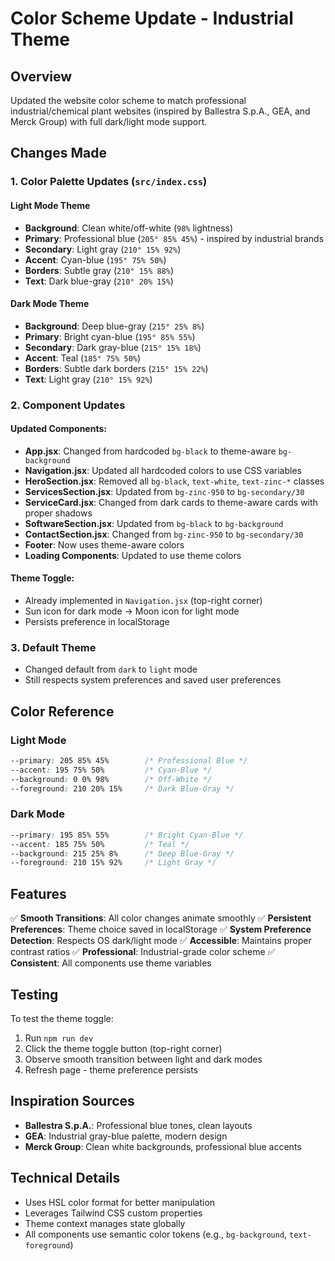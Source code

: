 # Color Scheme Update - Industrial Theme

## Overview
Updated the website color scheme to match professional industrial/chemical plant websites (inspired by Ballestra S.p.A., GEA, and Merck Group) with full dark/light mode support.

## Changes Made

### 1. Color Palette Updates (`src/index.css`)

#### Light Mode Theme
- **Background**: Clean white/off-white (`98%` lightness)
- **Primary**: Professional blue (`205° 85% 45%`) - inspired by industrial brands
- **Secondary**: Light gray (`210° 15% 92%`)
- **Accent**: Cyan-blue (`195° 75% 50%`)
- **Borders**: Subtle gray (`210° 15% 88%`)
- **Text**: Dark blue-gray (`210° 20% 15%`)

#### Dark Mode Theme
- **Background**: Deep blue-gray (`215° 25% 8%`)
- **Primary**: Bright cyan-blue (`195° 85% 55%`)
- **Secondary**: Dark gray-blue (`215° 15% 18%`)
- **Accent**: Teal (`185° 75% 50%`)
- **Borders**: Subtle dark borders (`215° 15% 22%`)
- **Text**: Light gray (`210° 15% 92%`)

### 2. Component Updates

#### Updated Components:
- **App.jsx**: Changed from hardcoded `bg-black` to theme-aware `bg-background`
- **Navigation.jsx**: Updated all hardcoded colors to use CSS variables
- **HeroSection.jsx**: Removed all `bg-black`, `text-white`, `text-zinc-*` classes
- **ServicesSection.jsx**: Updated from `bg-zinc-950` to `bg-secondary/30`
- **ServiceCard.jsx**: Changed from dark cards to theme-aware cards with proper shadows
- **SoftwareSection.jsx**: Updated from `bg-black` to `bg-background`
- **ContactSection.jsx**: Changed from `bg-zinc-950` to `bg-secondary/30`
- **Footer**: Now uses theme-aware colors
- **Loading Components**: Updated to use theme colors

#### Theme Toggle:
- Already implemented in `Navigation.jsx` (top-right corner)
- Sun icon for dark mode → Moon icon for light mode
- Persists preference in localStorage

### 3. Default Theme
- Changed default from `dark` to `light` mode
- Still respects system preferences and saved user preferences

## Color Reference

### Light Mode
```css
--primary: 205 85% 45%        /* Professional Blue */
--accent: 195 75% 50%         /* Cyan-Blue */
--background: 0 0% 98%        /* Off-White */
--foreground: 210 20% 15%     /* Dark Blue-Gray */
```

### Dark Mode
```css
--primary: 195 85% 55%        /* Bright Cyan-Blue */
--accent: 185 75% 50%         /* Teal */
--background: 215 25% 8%      /* Deep Blue-Gray */
--foreground: 210 15% 92%     /* Light Gray */
```

## Features

✅ **Smooth Transitions**: All color changes animate smoothly
✅ **Persistent Preferences**: Theme choice saved in localStorage
✅ **System Preference Detection**: Respects OS dark/light mode
✅ **Accessible**: Maintains proper contrast ratios
✅ **Professional**: Industrial-grade color scheme
✅ **Consistent**: All components use theme variables

## Testing

To test the theme toggle:
1. Run `npm run dev`
2. Click the theme toggle button (top-right corner)
3. Observe smooth transition between light and dark modes
4. Refresh page - theme preference persists

## Inspiration Sources

- **Ballestra S.p.A.**: Professional blue tones, clean layouts
- **GEA**: Industrial gray-blue palette, modern design
- **Merck Group**: Clean white backgrounds, professional blue accents

## Technical Details

- Uses HSL color format for better manipulation
- Leverages Tailwind CSS custom properties
- Theme context manages state globally
- All components use semantic color tokens (e.g., `bg-background`, `text-foreground`)
